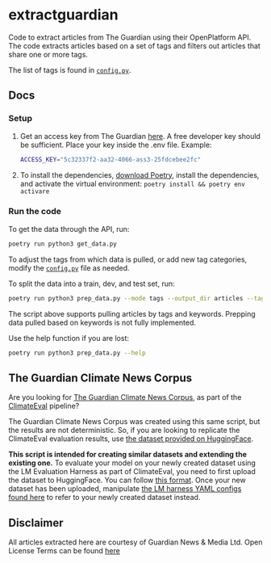 # extractguardian

Code to extract articles from The Guardian using their OpenPlatform API.
The code extracts articles based on a set of tags and filters out articles that share one or more tags.

The list of tags is found in [`config.py`](config.py).

## Docs

### Setup

1. Get an access key from The Guardian [here](https://open-platform.theguardian.com/access/).
    A free developer key should be sufficient. Place your key inside the .env file. Example:

    ```bash
    ACCESS_KEY="5c32337f2-aa32-4066-ass3-25fdcebee2fc"
    ```

2. To install the dependencies, [download Poetry](https://python-poetry.org/docs/), install the dependencies, and activate the virtual environment: ```poetry install && poetry env activare```

### Run the code

To get the data through the API, run:

```bash
poetry run python3 get_data.py
```

To adjust the tags from which data is pulled, or add new tag categories, modify the [`config.py`](config.py) file as needed.

To split the data into a train, dev, and test set, run:

```bash
poetry run python3 prep_data.py --mode tags --output_dir articles --tag all
```

The script above supports pulling articles by tags and keywords. Prepping data pulled based on keywords is not fully implemented.

Use the help function if you are lost:

```bash
poetry run python3 prep_data.py --help
```

## The Guardian Climate News Corpus

Are you looking for [The Guardian Climate News Corpus](https://huggingface.co/datasets/NLP-RISE/guardian_climate_news_corpus), as part of the [ClimateEval](https://github.com/MurathanKurfali/ClimateEval-Yaml) pipeline?

The Guardian Climate News Corpus was created using this same script, but the results are not deterministic. So, if you are looking to replicate the ClimateEval evaluation results, use [the dataset provided on HuggingFace](https://huggingface.co/datasets/NLP-RISE/guardian_climate_news_corpus). 

**This script is intended for creating similar datasets and extending the existing one.** To evaluate your model on your newly created dataset using the LM Evaluation Harness as part of ClimateEval, you need to first upload the dataset to HuggingFace. You can follow [this format](https://huggingface.co/datasets/NLP-RISE/guardian_climate_news_corpus/tree/main). Once your new dataset has been uploaded, manipulate [the LM harness YAML configs found here](https://github.com/MurathanKurfali/ClimateEval-Yaml/tree/main/guardian_climate_news) to refer to your newly created dataset instead.

## Disclaimer

All articles extracted here are courtesy of Guardian News & Media Ltd.
Open License Terms can be found [here](https://www.theguardian.com/info/2022/nov/01/open-licence-terms)
